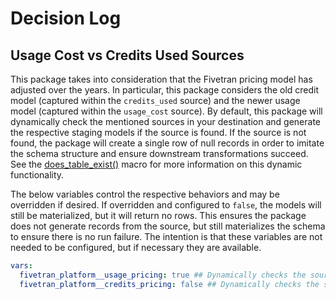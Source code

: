 # Decision Log

## Usage Cost vs Credits Used Sources
This package takes into consideration that the Fivetran pricing model has adjusted over the years. In particular, this package considers the old credit model (captured within the `credits_used` source) and the newer usage model (captured within the `usage_cost` source). By default, this package will dynamically check the mentioned sources in your destination and generate the respective staging models if the source is found. If the source is not found, the package will create a single row of null records in order to imitate the schema structure and ensure downstream transformations succeed. See the [does_table_exist()](macros/does_table_exist.sql) macro for more information on this dynamic functionality.

The below variables control the respective behaviors and may be overridden if desired. If overridden and configured to `false`, the models will still be materialized, but it will return no rows. This ensures the package does not generate records from the source, but still materializes the schema to ensure there is no run failure. The intention is that these variables are not needed to be configured, but if necessary they are available.

```yml
vars:
  fivetran_platform__usage_pricing: true ## Dynamically checks the source at runtime to set as either true or false. May be overridden using this variable if desired.
  fivetran_platform__credits_pricing: false ## Dynamically checks the source at runtime to set as either true or false. May be overridden using this variable if desired.
```